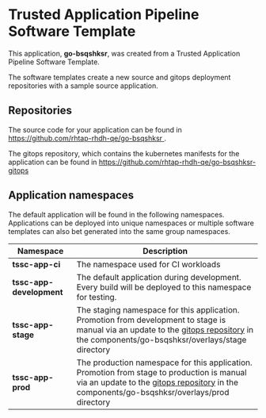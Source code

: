 # Trusted Application Pipeline Software Template

This application, **go-bsqshksr**, was created from a Trusted Application Pipeline Software Template.

The software templates create a new source and gitops deployment repositories with a sample source application. 

## Repositories

The source code for your application can be found in [https://github.com/rhtap-rhdh-qe/go-bsqshksr ](https://github.com/rhtap-rhdh-qe/go-bsqshksr ).
 
The gitops repository, which contains the kubernetes manifests for the application can be found in 
[https://github.com/rhtap-rhdh-qe/go-bsqshksr-gitops ](https://github.com/rhtap-rhdh-qe/go-bsqshksr-gitops ) 

## Application namespaces 

The default application will be found in the following namespaces. Applications can be deployed into unique namespaces or multiple software templates can also bet generated into the same group namespaces.  

|  Namespace   |  Description   |  
| -------- | -------- |
| **tssc-app-ci** | The namespace used for CI workloads |
| **tssc-app-development** | The default application during development. Every build will be deployed to this namespace for testing. |
| **tssc-app-stage** | The staging namespace for this application. Promotion from development to stage is manual via an update to the [gitops repository](https://github.com/rhtap-rhdh-qe/go-bsqshksr-gitops ) in the components/go-bsqshksr/overlays/stage directory |
| **tssc-app-prod** | The production namespace for this application. Promotion from stage to production is manual via an update to the [gitops repository](https://github.com/rhtap-rhdh-qe/go-bsqshksr-gitops ) in the components/go-bsqshksr/overlays/prod directory |